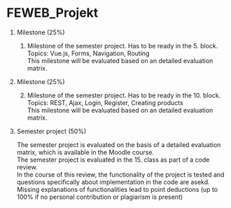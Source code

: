 # FEWEB_Projekt

 1. Milestone (25%)

    1. Milestone of the semester project. Has to be ready in the 5. block. \
    Topics: Vue.js, Forms, Navigation, Routing \
    This milestone will be evaluated based on an detailed evaluation matrix.

2. Milestone (25%)

    2. Milestone of the semester project. Has to be ready in the 10. block. \
    Topics: REST, Ajax, Login, Register, Creating products \
    This milestone will be evaluated based on an detailed evaluation matrix.

3. Semester project (50%)

    The semester project is evaluated on the basis of a detailed evaluation matrix, which is available in the Moodle course. \
    The semester project is evaluated in the 15. class as part of a code review. \
    In the course of this review, the functionality of the project is tested and questions specifically about implementation in the code are asekd. \
    Missing explanations of functionalities lead to point deductions (up to 100% if no personal contribution or plagiarism is present)
